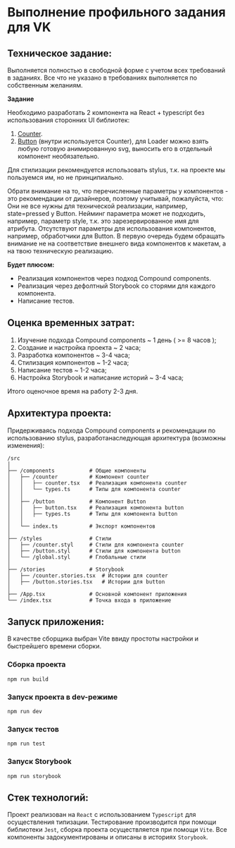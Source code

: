 # Выполнение профильного задания для VK

## Техническое задание:

Выполняется полностью в свободной форме с учетом всех требований в заданиях. Все что не указано в требованиях выполняется по собственным желаниям.

**Задание**

Необходимо разработать 2 компонента на React + typescript без использования сторонних UI библиотек:

  1. [Counter](https://www.figma.com/design/2xkemfNPpM2xel9SWIWb77/%D0%A2%D0%B5%D1%81%D1%82%D0%BE%D0%B2%D0%BE%D0%B5-%D0%B7%D0%B0%D0%B4%D0%B0%D0%BD%D0%B8%D0%B5-%D0%BD%D0%B0-%D0%BA%D0%BE%D0%BC%D0%BF%D0%BE%D0%BD%D0%B5%D0%BD%D1%82%D1%8B?node-id=0-1&t=FNMQKNQZivyhvgI4-1).
  2. [Button](https://www.figma.com/design/2xkemfNPpM2xel9SWIWb77/%D0%A2%D0%B5%D1%81%D1%82%D0%BE%D0%B2%D0%BE%D0%B5-%D0%B7%D0%B0%D0%B4%D0%B0%D0%BD%D0%B8%D0%B5-%D0%BD%D0%B0-%D0%BA%D0%BE%D0%BC%D0%BF%D0%BE%D0%BD%D0%B5%D0%BD%D1%82%D1%8B?node-id=1-1418&t=FNMQKNQZivyhvgI4-1) (внутри используется Counter), для Loader можно взять любую готовую анимированную svg, выносить его в отдельный компонент необязательно.

Для стилизации рекомендуется использовать stylus, т.к. на проекте мы пользуемся им, но не принципиально.

Обрати внимание на то, что перечисленные параметры у компонентов - это рекомендации от дизайнеров, поэтому учитывай, пожалуйста, что:
Они не все нужны для технической реализации, например, state=pressed у Button.
Нейминг параметра может не подходить, например, параметр style, т.к. это зарезервированное имя для атрибута.
Отсутствуют параметры для использования компонентов, например, обработчики для Button.
В первую очередь будем обращать внимание не на соответствие внешнего вида компонентов к макетам, а на твою техническую реализацию.

**Будет плюсом:**
 - Реализация компонентов через подход Compound components.
 - Реализация через дефолтный Storybook со сторями для каждого компонента.
 - Написание тестов.

## Оценка временных затрат:

  1. Изучение подхода Compound components ~ 1 день ( >= 8 часов );
  2. Создание и настройка проекта ~ 2 часа;
  3. Разработка компонентов ~ 3-4 часа;
  4. Стилизация компонентов ~ 1-2 часа;
  5. Написание тестов ~ 1-2 часа;
  6. Настройка Storybook и написание историй ~ 3-4 часа;

Итого оценочное время на работу 2-3 дня.

## Архитектура проекта:

Придерживаясь подхода Compound components и рекомендации по использованию stylus, разработанаследующая архитектура (возможны изменения):

```
/src
│
├── /components           # Общие компоненты
│   ├── /counter          # Компонент counter
│   │   ├── counter.tsx   # Реализация компонента counter
│   │   └── types.ts      # Типы для компонента counter
│   │
│   ├── /button           # Компонент Button
│   │   ├── button.tsx    # Реализация компонента button
│   │   ├── types.ts      # Типы для компонента button
│   │
│   └── index.ts          # Экспорт компонентов
│
├── /styles               # Стили
│   ├── /counter.styl     # Стили для компонента counter
│   ├── /button.styl      # Стили для компонента button
│   └── /global.styl      # Глобальные стили
│
├── /stories              # Storybook
│   ├── /counter.stories.tsx  # Истории для counter
│   ├── /button.stories.tsx   # Истории для button
│
├── /App.tsx              # Основной компонент приложения
└── /index.tsx            # Точка входа в приложение
```

## Запуск приложения:

В качестве сборщика выбран Vite ввиду простоты настройки и быстрейшего времени сборки.

### Сборка проекта
```
npm run build
```

### Запуск проекта в dev-режиме
```
npm run dev
```

### Запуск тестов
```
npm run test
```

### Запуск Storybook
```
npm run storybook
```

## Стек технологий:

Проект реализован на `React` с использованием `Typescript` для осуществления типизации.
Тестирование производится при помощи библиотеки `Jest`, сборка проекта осуществляется при помощи `Vite`. 
Все компоненты задокументированы и описаны в историях `Storybook`.
